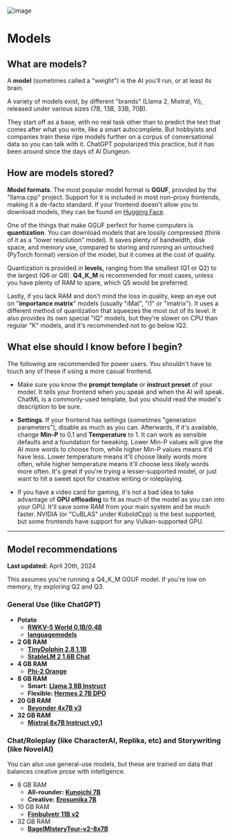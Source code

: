 ![image](https://user-images.githubusercontent.com/55674863/230696024-98ce9e16-f558-4402-ac43-0e7f960c118c.png)

# Models
## What are models?
A **model** (sometimes called a "weight") is the AI you'll run, or at least its brain.

A variety of models exist, by different "brands" (Llama 2, Mistral, Yi), released under various sizes (7B, 13B, 33B, 70B).

They start off as a base, with no real task other than to predict the text that comes after what you write, like a smart autocomplete. But hobbyists and companies train these ripe models further on a corpus of conversational data so you can talk with it. ChatGPT popularized this practice, but it has been around since the days of AI Dungeon.

## How are models stored?
**Model formats**. The most popular model format is **GGUF**, provided by the "llama.cpp" project. Support for it is included in most non-proxy frontends, making it a de-facto standard. If your frontend doesn't allow you to download models, they can be found on [Hugging Face](https://huggingface.co/models?search=gguf).

One of the things that make GGUF perfect for home computers is **quantization**. You can download models that are lossily compressed (think of it as a "lower resolution" model). It saves plenty of bandwidth, disk space, and memory use, compared to storing and running an untouched (PyTorch format) version of the model, but it comes at the cost of quality.

Quantization is provided in **levels,** ranging from the smallest (Q1 or Q2) to the largest (Q6 or Q8). **Q4_K_M** is recommended for most cases, unless you have plenty of RAM to spare, which Q5 would be preferred.

Lastly, if you lack RAM and don't mind the loss in quality, keep an eye out on "**importance matrix**" models (usually "iMat", "i1" or "imatrix"). It uses a different method of quantization that squeezes the most out of its level. It also provides its own special "IQ" models, but they're slower on CPU than regular "K" models, and it's recommended not to go below IQ2.

## What else should I know before I begin?
The following are recommended for power users. You shouldn't have to touch any of these if using a more casual frontend.

- Make sure you know the **prompt template** or **instruct preset** of your model. It tells your frontend when you speak and when the AI will speak. ChatML is a commonly-used template, but you should read the model's description to be sure.

- **Settings**. If your frontend has settings (sometimes "generation parameters"), disable as much as you can. Afterwards, if it's available, change **Min-P** to 0.1 and **Temperature** to 1. It can work as sensible defaults and a foundation for tweaking. Lower Min-P values will give the AI more words to choose from, while higher Min-P values means it'd have less. Lower temperature means it'll choose likely words more often, while higher temperature means it'll choose less likely words more often. It's great if you're trying a lesser-supported model, or just want to hit a sweet spot for creative writing or roleplaying.

- If you have a video card for gaming, it's not a bad idea to take advantage of **GPU offloading** to fit as much of the model as you can into your GPU. It'll save some RAM from your main system and be much faster. NVIDIA (or "CuBLAS" under KoboldCpp) is the best supported, but some frontends have support for any Vulkan-supported GPU.

* * *

## Model recommendations
**Last updated:** April 20th, 2024

This assumes you're running a Q4_K_M GGUF model. If you're low on memory, try exploring Q2 and Q3.

### General Use (like ChatGPT)
- **Potato**
  - **[RWKV-5 World 0.1B/0.4B](https://huggingface.co/latestissue/rwkv-5-world-ggml-quantized)**
  - **[languagemodels](https://github.com/jncraton/languagemodels)**
- **2 GB RAM**
  - **[TinyDolphin 2.8 1.1B](https://huggingface.co/Crataco/TinyDolphin-2.8-1.1b-imatrix-GGUF)**
  - **[StableLM 2 1.6B Chat](https://huggingface.co/Crataco/stablelm-2-1_6b-chat-imatrix-GGUF)**
- **4 GB RAM**
  - **[Phi-2 Orange](https://huggingface.co/Crataco/phi-2-orange-v2-imatrix-GGUF)**
- **8 GB RAM**
  - **Smart:** **[Llama 3 8B Instruct](https://huggingface.co/NousResearch/Meta-Llama-3-8B-Instruct-GGUF)**
  - **Flexible:** **[Hermes 2 7B DPO](https://huggingface.co/Crataco/Nous-Hermes-2-Mistral-7B-DPO-imatrix-GGUF)**
- **20 GB RAM**
  - **[Beyonder 4x7B v3](https://huggingface.co/mradermacher/Beyonder-4x7B-v3-i1-GGUF)**
- **32 GB RAM**
  - **[Mixtral 8x7B Instruct v0.1](https://huggingface.co/mradermacher/Mixtral-8x7B-Instruct-v0.1-i1-GGUF)**
  
### Chat/Roleplay (like CharacterAI, Replika, etc) and Storywriting (like NovelAI)
You can also use general-use models, but these are trained on data that balances creative prose with intelligence.
- 8 GB RAM
  - **All-rounder:** **[Kunoichi 7B](https://huggingface.co/Lewdiculous/Kunoichi-DPO-v2-7B-GGUF-Imatrix)**
  - **Creative:** **[Erosumika 7B](https://huggingface.co/Lewdiculous/Erosumika-7B-v3-0.2-GGUF-IQ-Imatrix)**
- 10 GB RAM
  - **[Fimbulvetr 11B v2](https://huggingface.co/mradermacher/Fimbulvetr-11B-v2-i1-GGUF)**
- 32 GB RAM
  - **[BagelMIsteryTour-v2-8x7B](https://huggingface.co/ycros/BagelMIsteryTour-v2-8x7B-GGUF)**
